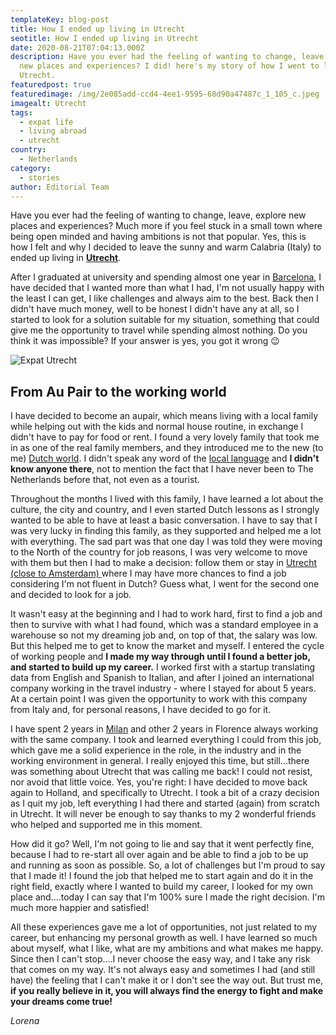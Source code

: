 ```yaml
---
templateKey: blog-post
title: How I ended up living in Utrecht
seotitle: How I ended up living in Utrecht
date: 2020-08-21T07:04:13.000Z
description: Have you ever had the feeling of wanting to change, leave, explore
  new places and experiences? I did! here's my story of how I went to live in
  Utrecht.
featuredpost: true
featuredimage: /img/2e085add-ccd4-4ee1-9595-68d90a47487c_1_105_c.jpeg
imagealt: Utrecht
tags:
  - expat life
  - living abroad
  - utrecht
country:
  - Netherlands
category:
  - stories
author: Editorial Team
---
```

Have you ever had the feeling of wanting to change, leave, explore new places and experiences? Much more if you feel stuck in a small town where being open minded and having ambitions is not that popular. Yes, this is how I felt and why I decided to leave the sunny and warm Calabria (Italy) to ended up living in **[Utrecht](https://www.youtube.com/watch?v=_0u-qlFB_oA&t=3s)**.

After I graduated at university and spending almost one year in [Barcelona](https://www.thexpatmagazine.com/blog/2019-01-30-7-tips-on-how-to-open-a-business-in-barcelona/), I have decided that I wanted more than what I had, I'm not usually happy with the least I can get, I like challenges and always aim to the best. Back then I didn't have much money, well to be honest I didn't have any at all, so I started to look for a solution suitable for my situation, something that could give me the opportunity to travel while spending almost nothing. Do you think it was impossible? If your answer is yes, you got it wrong 😉

![Expat Utrecht](/img/3dc8dca5-6f14-4725-ace0-7ace3ecdab02_1_105_c.jpeg)

## From Au Pair to the working world

I have decided to become an aupair, which means living with a local family while helping out with the kids and normal house routine, in exchange I didn't have to pay for food or rent. I found a very lovely family that took me in as one of the real family members, and they introduced me to the new (to me) [Dutch world](https://www.thexpatmagazine.com/blog/2014-02-23-5-reasons-live-netherlands/). I didn't speak any word of the [local language](https://www.thexpatmagazine.com/blog/2019-06-20-to-learn-or-not-to-learn-the-local-language/) and **I didn't know anyone there**, not to mention the fact that I have never been to The Netherlands before that, not even as a tourist.

Throughout the months I lived with this family, I have learned a lot about the culture, the city and country, and I even started Dutch lessons as I strongly wanted to be able to have at least a basic conversation. I have to say that I was very lucky in finding this family, as they supported and helped me a lot with everything. The sad part was that one day I was told they were moving to the North of the country for job reasons, I was very welcome to move with them but then I had to make a decision: follow them or stay in [Utrecht (close to Amsterdam) ](https://www.thexpatmagazine.com/blog/2014-11-25-5-reasons-utrecht-better-amsterdam/)where I may have more chances to find a job considering I'm not fluent in Dutch? Guess what, I went for the second one and decided to look for a job.

It wasn't easy at the beginning and I had to work hard, first to find a job and then to survive with what I had found, which was a standard employee in a warehouse so not my dreaming job and, on top of that, the salary was low. But this helped me to get to know the market and myself. I entered the cycle of working people and **I made my way through until I found a better job, and started to build up my career.** I worked first with a startup translating data from English and Spanish to Italian, and after I joined an international company working in the travel industry - where I stayed for about 5 years. At a certain point I was given the opportunity to work with this company from Italy and, for personal reasons, I have decided to go for it. 

I have spent 2 years in [Milan](https://www.thexpatmagazine.com/blog/2014-12-30-7-reasons-live-milan/) and other 2 years in Florence always working with the same company. I took and learned everything I could from this job, which gave me a solid experience in the role, in the industry and in the working environment in general. I really enjoyed this time, but still...there was something about Utrecht that was calling me back! I could not resist, nor avoid that little voice. Yes, you're right: I have decided to move back again to Holland, and specifically to Utrecht. I took a bit of a crazy decision as I quit my job, left everything I had there and started (again) from scratch in Utrecht. It will never be enough to say thanks to my 2 wonderful friends who helped and supported me in this moment. 

How did it go? Well, I'm not going to lie and say that it went perfectly fine, because I had to re-start all over again and be able to find a job to be up and running as soon as possible. So, a lot of challenges but I'm proud to say that I made it! I found the job that helped me to start again and do it in the right field, exactly where I wanted to build my career, I looked for my own place and....today I can say that I'm 100% sure I made the right decision. I'm much more happier and satisfied!   

All these experiences gave me a lot of opportunities, not just related to my career, but enhancing my personal growth as well. I have learned so much about myself, what I like, what are my ambitions and what makes me happy. Since then I can't stop....I never choose the easy way, and I take any risk that comes on my way. It's not always easy and sometimes I had (and still have) the feeling that I can't make it or I don't see the way out. But trust me, **if you really believe in it, you will always find the energy to fight and make your dreams come true!**

*Lorena*